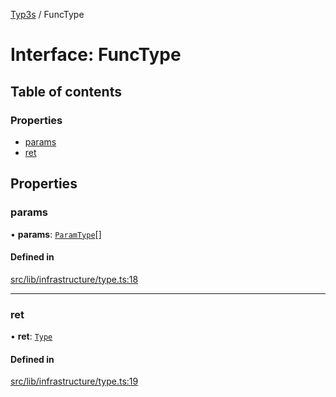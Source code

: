 [Typ3s](../README.md) / FuncType

# Interface: FuncType

## Table of contents

### Properties

- [params](FuncType.md#params)
- [ret](FuncType.md#ret)

## Properties

### params

• **params**: [`ParamType`](ParamType.md)[]

#### Defined in

[src/lib/infrastructure/type.ts:18](https://github.com/data7expressions/typ3s/blob/846aeaa/src/lib/infrastructure/type.ts#L18)

___

### ret

• **ret**: [`Type`](../classes/Type.md)

#### Defined in

[src/lib/infrastructure/type.ts:19](https://github.com/data7expressions/typ3s/blob/846aeaa/src/lib/infrastructure/type.ts#L19)
